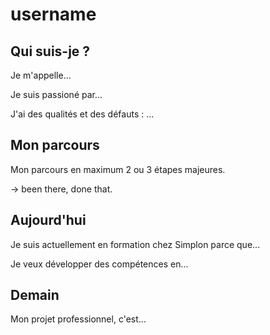 # username

## Qui suis-je ?

Je m'appelle...

Je suis passioné par...

J'ai des qualités et des défauts : ...

## Mon parcours

Mon parcours en maximum 2 ou 3 étapes majeures.

-> been there, done that.

## Aujourd'hui

Je suis actuellement en formation chez Simplon parce que...

Je veux développer des compétences en...

## Demain

Mon projet professionnel, c'est...
